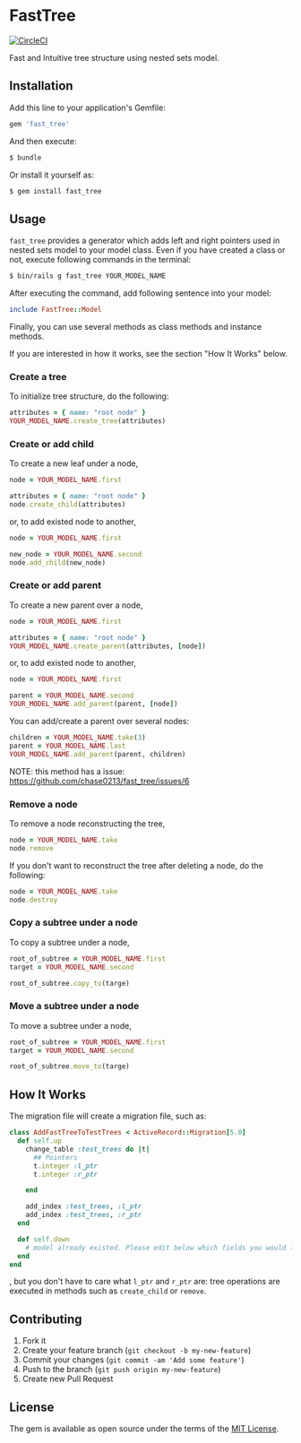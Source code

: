 # FastTree

[![CircleCI](https://circleci.com/gh/chase0213/fast_tree/tree/master.svg?style=svg)](https://circleci.com/gh/chase0213/fast_tree/tree/master)

Fast and Intuitive tree structure using nested sets model.

## Installation
Add this line to your application's Gemfile:

```ruby
gem 'fast_tree'
```

And then execute:
```bash
$ bundle
```

Or install it yourself as:
```bash
$ gem install fast_tree
```

## Usage

`fast_tree` provides a generator which adds left and right pointers used in nested sets model to your model class.
Even if you have created a class or not, execute following commands in the terminal:

```bash
$ bin/rails g fast_tree YOUR_MODEL_NAME
```

After executing the command, add following sentence into your model:

```ruby
include FastTree::Model
```

Finally, you can use several methods as class methods and instance methods.

If you are interested in how it works, see the section "How It Works" below.

### Create a tree

To initialize tree structure, do the following:

```ruby
attributes = { name: "root node" }
YOUR_MODEL_NAME.create_tree(attributes)
```

### Create or add child

To create a new leaf under a node,

```ruby
node = YOUR_MODEL_NAME.first

attributes = { name: "root node" }
node.create_child(attributes)
```

or, to add existed node to another,

```ruby
node = YOUR_MODEL_NAME.first

new_node = YOUR_MODEL_NAME.second
node.add_child(new_node)
```

### Create or add parent

To create a new parent over a node,

```ruby
node = YOUR_MODEL_NAME.first

attributes = { name: "root node" }
YOUR_MODEL_NAME.create_parent(attributes, [node])
```

or, to add existed node to another,

```ruby
node = YOUR_MODEL_NAME.first

parent = YOUR_MODEL_NAME.second
YOUR_MODEL_NAME.add_parent(parent, [node])
```

You can add/create a parent over several nodes:

```ruby
children = YOUR_MODEL_NAME.take(3)
parent = YOUR_MODEL_NAME.last
YOUR_MODEL_NAME.add_parent(parent, children)
```

NOTE: this method has a issue: https://github.com/chase0213/fast_tree/issues/6

### Remove a node

To remove a node reconstructing the tree,

```ruby
node = YOUR_MODEL_NAME.take
node.remove
```

If you don't want to reconstruct the tree after deleting a node, do the following:

```ruby
node = YOUR_MODEL_NAME.take
node.destroy
```

### Copy a subtree under a node

To copy a subtree under a node,

```ruby
root_of_subtree = YOUR_MODEL_NAME.first
target = YOUR_MODEL_NAME.second

root_of_subtree.copy_to(targe)
```

### Move a subtree under a node

To move a subtree under a node,

```ruby
root_of_subtree = YOUR_MODEL_NAME.first
target = YOUR_MODEL_NAME.second

root_of_subtree.move_to(targe)
```


## How It Works
The migration file will create a migration file, such as:

```ruby
class AddFastTreeToTestTrees < ActiveRecord::Migration[5.0]
  def self.up
    change_table :test_trees do |t|
      ## Pointers
      t.integer :l_ptr
      t.integer :r_ptr

    end

    add_index :test_trees, :l_ptr
    add_index :test_trees, :r_ptr
  end

  def self.down
    # model already existed. Please edit below which fields you would like to remove in this migration.
  end
end
```

, but you don't have to care what `l_ptr` and `r_ptr` are:
tree operations are executed in methods such as `create_child` or `remove`.


## Contributing

1. Fork it
2. Create your feature branch (`git checkout -b my-new-feature`)
3. Commit your changes (`git commit -am 'Add some feature'`)
4. Push to the branch (`git push origin my-new-feature`)
5. Create new Pull Request

## License
The gem is available as open source under the terms of the [MIT License](http://opensource.org/licenses/MIT).
